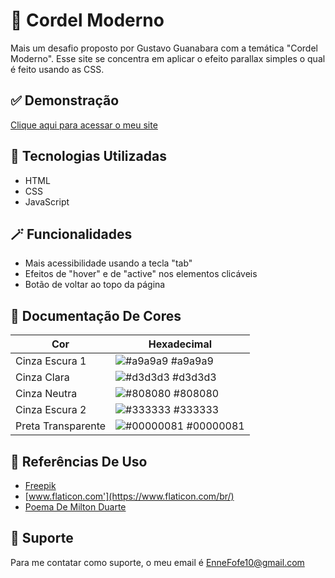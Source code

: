 
# 📜 Cordel Moderno

Mais um desafio proposto por Gustavo Guanabara com a temática "Cordel Moderno". Esse site se concentra em aplicar o efeito parallax simples o qual é feito usando as CSS.


## ✅ Demonstração

[Clique aqui para acessar o meu site](https://enne-amore.github.io/Cordel-Moderno/)


## 🚀 Tecnologias Utilizadas

- HTML
- CSS
- JavaScript


## 🪄 Funcionalidades
 
- Mais acessibilidade usando a tecla "tab"
- Efeitos de "hover" e de "active" nos elementos clicáveis
- Botão de voltar ao topo da página


## 🌈 Documentação De Cores

| Cor                     | Hexadecimal                                                            |
| ----------------------- | ---------------------------------------------------------------------- |
| Cinza Escura 1          | ![#a9a9a9](https://via.placeholder.com/10/a9a9a9?text=+) #a9a9a9       |
| Cinza Clara             | ![#d3d3d3](https://via.placeholder.com/10/d3d3d3?text=+) #d3d3d3       |
| Cinza Neutra            | ![#808080](https://via.placeholder.com/10/808080?text=+) #808080       |
| Cinza Escura 2          | ![#333333](https://via.placeholder.com/10/333333?text=+) #333333       |
| Preta Transparente      | ![#00000081](https://via.placeholder.com/10/00000081?text=+) #00000081 |


## 🌟 Referências De Uso

 - [Freepik](https://www.freepik.com)
 - [www.flaticon.com'](https://www.flaticon.com/br/)
 - [Poema De Milton Duarte](https://www.recantodasletras.com.br/poesias/3186743)
 

## 🔧 Suporte

Para me contatar como suporte, o meu email é EnneFofe10@gmail.com 
